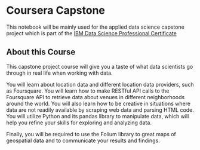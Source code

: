 # Coursera Capstone
This notebook will be mainly used for the applied data science capstone project which is part of the [IBM Data Science Professional Certificate](https://www.coursera.org/professional-certificates/ibm-data-science)

## About this Course

This capstone project course will give you a taste of what data scientists go through in real life when working with data. 

You will learn about location data and different location data providers, such as Foursquare. You will learn how to make RESTful API calls to the Foursquare API to retrieve data about venues in different neighborhoods around the world. You will also learn how to be creative in situations where data are not readily available by scraping web data and parsing HTML code. You will utilize Python and its pandas library to manipulate data, which will help you refine your skills for exploring and analyzing data. 

Finally, you will be required to use the Folium library to great maps of geospatial data and to communicate your results and findings.
